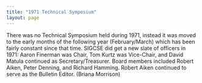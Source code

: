 ```yaml
---
title: "1971 Technical Symposium"
layout: page
---
```


There was no Technical Symposium held during 1971, instead it was moved
to the early months of the following year (February/March) which has
been fairly constant since that time. SIGCSE did get a new slate of
officers in 1971: Aaron Finerman was Chair, Tom Kurtz was Vice-Chair,
and David Matula continued as Secretary/Treasurer. Board members
included Robert Aiken, Peter Denning, and Richard Hamming. Robert Aiken
continued to serve as the Bulletin Editor. (Briana Morrison)
